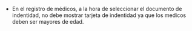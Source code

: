 - En el registro de médicos, a la hora de seleccionar el documento de indentidad, no debe mostrar tarjeta de indentidad ya que los medicos deben ser mayores de edad.

